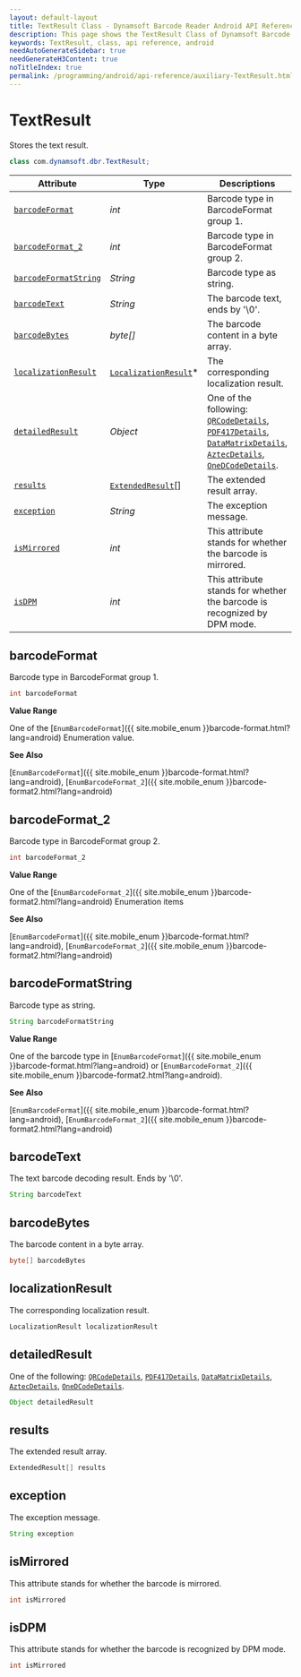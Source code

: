 ```yaml
---
layout: default-layout
title: TextResult Class - Dynamsoft Barcode Reader Android API Reference
description: This page shows the TextResult Class of Dynamsoft Barcode Reader for Android SDK.
keywords: TextResult, class, api reference, android
needAutoGenerateSidebar: true
needGenerateH3Content: true
noTitleIndex: true
permalink: /programming/android/api-reference/auxiliary-TextResult.html
---
```


# TextResult

Stores the text result.

```java
class com.dynamsoft.dbr.TextResult;
```

| Attribute | Type | Descriptions |
| --------- | ---- | ------------ |
| [`barcodeFormat`](#barcodeformat) | *int* | Barcode type in BarcodeFormat group 1. |
| [`barcodeFormat_2`](#barcodeformat_2) | *int* | Barcode type in BarcodeFormat group 2. |
| [`barcodeFormatString`](#barcodeformatstring) | *String* | Barcode type as string. |
| [`barcodeText`](#barcodetext) | *String* | The barcode text, ends by '\0'. |
| [`barcodeBytes`](#barcodebytes) | *byte\[\]* | The barcode content in a byte array. |
| [`localizationResult`](#localizationresult) | [`LocalizationResult`](auxiliary-LocalizationResult.md)\* | The corresponding localization result. |
| [`detailedResult`](#detailedresult) | *Object* | One of the following: [`QRCodeDetails`](auxiliary-QRCodeDetails.md), [`PDF417Details`](auxiliary-PDF417Details.md), [`DataMatrixDetails`](auxiliary-DataMatrixDetails.md), [`AztecDetails`](auxiliary-AztecDetails.md), [`OneDCodeDetails`](auxiliary-OneDCodeDetails.md). |
| [`results`](#results) | [`ExtendedResult`](auxiliary-ExtendedResult.md)\[\] | The extended result array. |
| [`exception`](#exception) | *String* | The exception message. |
| [`isMirrored`](#ismirrored) | *int* | This attribute stands for whether the barcode is mirrored. |
| [`isDPM`](#isdpm) | *int* | This attribute stands for whether the barcode is recognized by DPM mode. |

## barcodeFormat

Barcode type in BarcodeFormat group 1.

```java
int barcodeFormat
```

**Value Range**

One of the [`EnumBarcodeFormat`]({{ site.mobile_enum }}barcode-format.html?lang=android) Enumeration value.

**See Also**

[`EnumBarcodeFormat`]({{ site.mobile_enum }}barcode-format.html?lang=android), [`EnumBarcodeFormat_2`]({{ site.mobile_enum }}barcode-format2.html?lang=android)

## barcodeFormat_2

Barcode type in BarcodeFormat group 2.

```java
int barcodeFormat_2
```

**Value Range**

One of the [`EnumBarcodeFormat_2`]({{ site.mobile_enum }}barcode-format2.html?lang=android) Enumeration items

**See Also**

[`EnumBarcodeFormat`]({{ site.mobile_enum }}barcode-format.html?lang=android), [`EnumBarcodeFormat_2`]({{ site.mobile_enum }}barcode-format2.html?lang=android)

## barcodeFormatString

Barcode type as string.

```java
String barcodeFormatString
```

**Value Range**

One of the barcode type in [`EnumBarcodeFormat`]({{ site.mobile_enum }}barcode-format.html?lang=android) or [`EnumBarcodeFormat_2`]({{ site.mobile_enum }}barcode-format2.html?lang=android).

**See Also**

[`EnumBarcodeFormat`]({{ site.mobile_enum }}barcode-format.html?lang=android), [`EnumBarcodeFormat_2`]({{ site.mobile_enum }}barcode-format2.html?lang=android)

## barcodeText

The text barcode decoding result. Ends by '\0'.

```java
String barcodeText
```

## barcodeBytes

The barcode content in a byte array.

```java
byte[] barcodeBytes
```

## localizationResult

The corresponding localization result.

```java
LocalizationResult localizationResult
```

## detailedResult

One of the following: [`QRCodeDetails`](auxiliary-QRCodeDetails.md), [`PDF417Details`](auxiliary-PDF417Details.md), [`DataMatrixDetails`](auxiliary-DataMatrixDetails.md), [`AztecDetails`](auxiliary-AztecDetails.md), [`OneDCodeDetails`](auxiliary-OneDCodeDetails.md).

```java
Object detailedResult
```

## results

The extended result array.

```java
ExtendedResult[] results
```

## exception

The exception message.

```java
String exception
```

## isMirrored

This attribute stands for whether the barcode is mirrored.

```java
int isMirrored
```

## isDPM

This attribute stands for whether the barcode is recognized by DPM mode.

```java
int isMirrored
```
